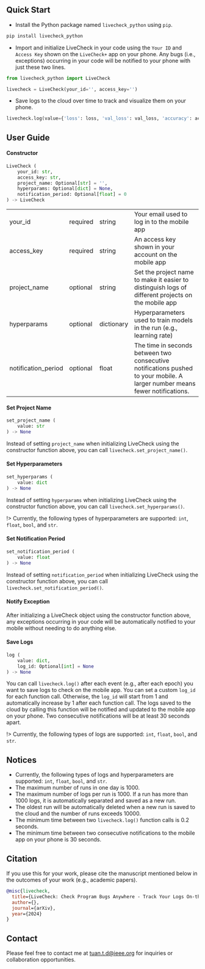 ## Quick Start
- Install the Python package named `livecheck_python` using `pip`.

```bash
pip install livecheck_python
```
- Import and initialize LiveCheck in your code using the `Your ID` and `Access Key` shown on the `LiveCheck+` app on your phone. Any bugs (i.e., exceptions) occurring in your code will be notified to your phone with just these two lines.

```python
from livecheck_python import LiveCheck

livecheck = LiveCheck(your_id='', access_key='')
```

- Save logs to the cloud over time to track and visualize them on your phone.

```python
livecheck.log(value={'loss': loss, 'val_loss': val_loss, 'accuracy': accuracy, 'val_accuracy': val_accuracy})
```

## User Guide
#### Constructor
```python
LiveCheck (
    your_id: str,
    access_key: str,
    project_name: Optional[str] = '',
    hyperparams: Optional[dict] = None,
    notification_period: Optional[float] = 0
) -> LiveCheck
```
|||||
|---|---|---|---|
|your_id|required|string|Your email used to log in to the mobile app|
|access_key|required|string|An access key shown in your account on the mobile app|
|project_name|optional|string|Set the project name to make it easier to distinguish logs of different projects on the mobile app|
|hyperparams|optional|dictionary|Hyperparameters used to train models in the run (e.g., learning rate)|
|notification_period|optional|float|The time in seconds between two consecutive notifications pushed to your mobile. A larger number means fewer notifications.|

#### Set Project Name
```python
set_project_name (
    value: str
) -> None
```

Instead of setting `project_name` when initializing LiveCheck using the constructor function above, you can call `livecheck.set_project_name()`.

#### Set Hyperparameters
```python
set_hyperparams (
    value: dict
) -> None
```

Instead of setting `hyperparams` when initializing LiveCheck using the constructor function above, you can call `livecheck.set_hyperparams()`.

!> Currently, the following types of hyperparameters are supported: `int`, `float`, `bool`, and `str`.

#### Set Notification Period
```python
set_notification_period (
    value: float
) -> None
```

Instead of setting `notification_period` when initializing LiveCheck using the constructor function above, you can call `livecheck.set_notification_period()`.

#### Notify Exception
After initializing a LiveCheck object using the constructor function above, any exceptions occurring in your code will be automatically notified to your mobile without needing to do anything else.

#### Save Logs
```python
log (
    value: dict,
    log_id: Optional[int] = None
) -> None
```

You can call `livecheck.log()` after each event (e.g., after each epoch) you want to save logs to check on the mobile app. You can set a custom `log_id` for each function call. Otherwise, the `log_id` will start from 1 and automatically increase by 1 after each function call. The logs saved to the cloud by calling this function will be notified and updated to the mobile app on your phone. Two consecutive notifications will be at least 30 seconds apart.

!> Currently, the following types of logs are supported: `int`, `float`, `bool`, and `str`.

## Notices
- Currently, the following types of logs and hyperparameters are supported: `int`, `float`, `bool`, and `str`.
- The maximum number of runs in one day is 1000.
- The maximum number of logs per run is 1000. If a run has more than 1000 logs, it is automatically separated and saved as a new run.
- The oldest run will be automatically deleted when a new run is saved to the cloud and the number of runs exceeds 10000.
- The minimum time between two `livecheck.log()` function calls is 0.2 seconds.
- The minimum time between two consecutive notifications to the mobile app on your phone is 30 seconds.

## Citation
If you use this for your work, please cite the manuscript mentioned below in the outcomes of your work (e.g., academic papers).

```bibtex
@misc{livecheck,
  title={LiveCheck: Check Program Bugs Anywhere - Track Your Logs On-the-Go},
  author={},
  journal={arXiv},
  year={2024}
}
```

## Contact
Please feel free to contact me at tuan.t.d@ieee.org for inquiries or collaboration opportunities.